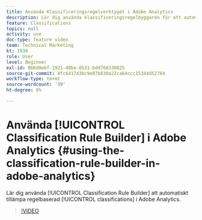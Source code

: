 ```yaml
---
title: Använda Klassificeringsregelverktyget i Adobe Analytics
description: Lär dig använda klassificeringsregelbyggaren för att automatiskt tillämpa regelbaserade klassificeringar i Adobe Analytics.
feature: Classifications
topics: null
activity: use
doc-type: feature video
team: Technical Marketing
kt: 1936
role: User
level: Beginner
exl-id: 066d0ebf-1921-48be-8531-bdd766330825
source-git-commit: 8fc641743bc9e07b838a22ca64ccc15344d52764
workflow-type: tm+mt
source-wordcount: '39'
ht-degree: 0%

---
```


# Använda [!UICONTROL Classification Rule Builder] i Adobe Analytics {#using-the-classification-rule-builder-in-adobe-analytics}

Lär dig använda [!UICONTROL Classification Rule Builder] att automatiskt tillämpa regelbaserad [!UICONTROL classifications] i Adobe Analytics.

>[!VIDEO](https://video.tv.adobe.com/v/25884?quality=12&learn=on)
